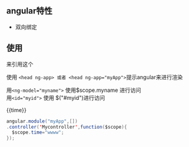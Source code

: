 ## angular特性
- 双向绑定

## 使用
<script src="angular.js" type="text/script"></script>来引用这个

使用 `<head ng-app> 或者 <head ng-app="myApp">`提示angular来进行渲染

用`<ng-model="myname">` 使用$scope.myname 进行访问  
用`<id="myid">` 使用 $("#myid")进行访问

{{time}}
```java
angular.module("myApp",[])
.controller('Mycontroller',function($scope){
  $scope.time="wwww";
});
```

